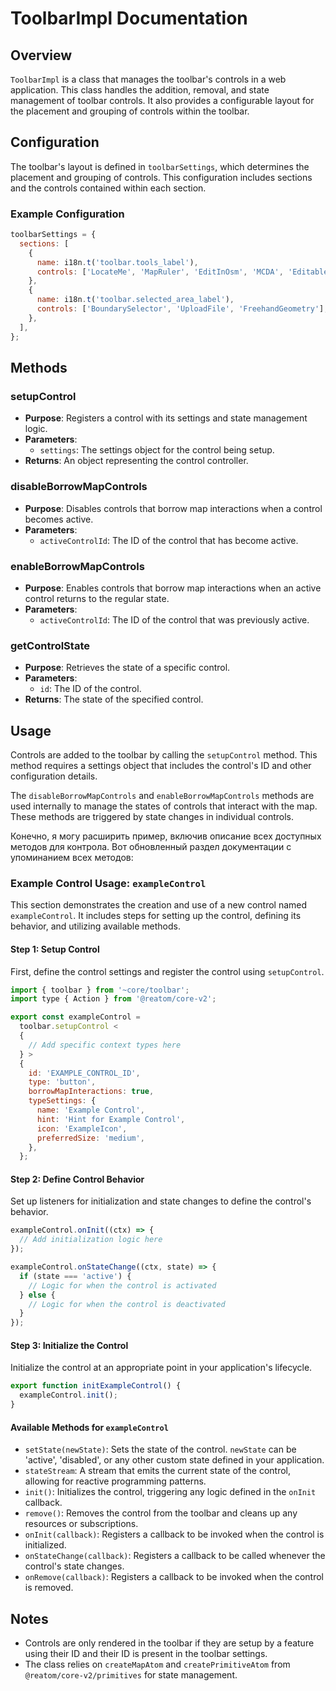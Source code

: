 # ToolbarImpl Documentation

## Overview

`ToolbarImpl` is a class that manages the toolbar's controls in a web application. This class handles the addition, removal, and state management of toolbar controls. It also provides a configurable layout for the placement and grouping of controls within the toolbar.

## Configuration

The toolbar's layout is defined in `toolbarSettings`, which determines the placement and grouping of controls. This configuration includes sections and the controls contained within each section.

### Example Configuration

```javascript
toolbarSettings = {
  sections: [
    {
      name: i18n.t('toolbar.tools_label'),
      controls: ['LocateMe', 'MapRuler', 'EditInOsm', 'MCDA', 'EditableLayer'],
    },
    {
      name: i18n.t('toolbar.selected_area_label'),
      controls: ['BoundarySelector', 'UploadFile', 'FreehandGeometry'],
    },
  ],
};
```

## Methods

### setupControl

- **Purpose**: Registers a control with its settings and state management logic.
- **Parameters**:
  - `settings`: The settings object for the control being setup.
- **Returns**: An object representing the control controller.

### disableBorrowMapControls

- **Purpose**: Disables controls that borrow map interactions when a control becomes active.
- **Parameters**:
  - `activeControlId`: The ID of the control that has become active.

### enableBorrowMapControls

- **Purpose**: Enables controls that borrow map interactions when an active control returns to the regular state.
- **Parameters**:
  - `activeControlId`: The ID of the control that was previously active.

### getControlState

- **Purpose**: Retrieves the state of a specific control.
- **Parameters**:
  - `id`: The ID of the control.
- **Returns**: The state of the specified control.

## Usage

Controls are added to the toolbar by calling the `setupControl` method. This method requires a settings object that includes the control's ID and other configuration details.

The `disableBorrowMapControls` and `enableBorrowMapControls` methods are used internally to manage the states of controls that interact with the map. These methods are triggered by state changes in individual controls.

Конечно, я могу расширить пример, включив описание всех доступных методов для контрола. Вот обновленный раздел документации с упоминанием всех методов:

### Example Control Usage: `exampleControl`

This section demonstrates the creation and use of a new control named `exampleControl`. It includes steps for setting up the control, defining its behavior, and utilizing available methods.

#### Step 1: Setup Control

First, define the control settings and register the control using `setupControl`.

```javascript
import { toolbar } from '~core/toolbar';
import type { Action } from '@reatom/core-v2';

export const exampleControl =
  toolbar.setupControl <
  {
    // Add specific context types here
  } >
  {
    id: 'EXAMPLE_CONTROL_ID',
    type: 'button',
    borrowMapInteractions: true,
    typeSettings: {
      name: 'Example Control',
      hint: 'Hint for Example Control',
      icon: 'ExampleIcon',
      preferredSize: 'medium',
    },
  };
```

#### Step 2: Define Control Behavior

Set up listeners for initialization and state changes to define the control's behavior.

```javascript
exampleControl.onInit((ctx) => {
  // Add initialization logic here
});

exampleControl.onStateChange((ctx, state) => {
  if (state === 'active') {
    // Logic for when the control is activated
  } else {
    // Logic for when the control is deactivated
  }
});
```

#### Step 3: Initialize the Control

Initialize the control at an appropriate point in your application's lifecycle.

```javascript
export function initExampleControl() {
  exampleControl.init();
}
```

#### Available Methods for `exampleControl`

- `setState(newState)`: Sets the state of the control. `newState` can be 'active', 'disabled', or any other custom state defined in your application.
- `stateStream`: A stream that emits the current state of the control, allowing for reactive programming patterns.
- `init()`: Initializes the control, triggering any logic defined in the `onInit` callback.
- `remove()`: Removes the control from the toolbar and cleans up any resources or subscriptions.
- `onInit(callback)`: Registers a callback to be invoked when the control is initialized.
- `onStateChange(callback)`: Registers a callback to be called whenever the control's state changes.
- `onRemove(callback)`: Registers a callback to be invoked when the control is removed.

## Notes

- Controls are only rendered in the toolbar if they are setup by a feature using their ID and their ID is present in the toolbar settings.
- The class relies on `createMapAtom` and `createPrimitiveAtom` from `@reatom/core-v2/primitives` for state management.
